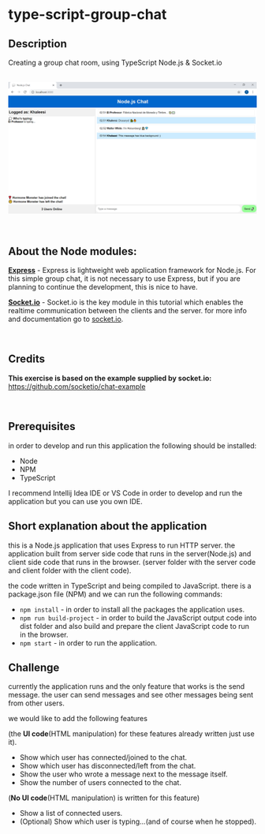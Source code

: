 # type-script-group-chat
## Description
Creating a group chat room, using TypeScript Node.js & Socket.io
<br/>
<br/>

![Alt text](README_resources/Nodejs_Chat_Demo.png?raw=true "Node.js Chat Demo")


<br/>

## About the Node modules:
**[Express](https://expressjs.com)** - Express is lightweight web application framework for Node.js. For this simple group chat, it is not necessary to use Express, but if you are planning to continue the development, this is nice to have.  

**[Socket.io](https://socket.io)** - Socket.io is the key module in this tutorial which enables the realtime communication between the clients and the server.
for more info and documentation go to [socket.io](https://socket.io).

<br/>

## Credits
**This exercise is based on the example supplied by socket.io:**  
 https://github.com/socketio/chat-example

<br/>

## Prerequisites
in order to develop and run this application the following should be installed: 
 - Node
 - NPM
 - TypeScript
 
I recommend Intellij Idea IDE or VS Code in order to develop and run the application but you can use you own IDE.

 

## Short explanation about the application
this is a Node.js application that uses Express to run HTTP server.
the application built from server side code that runs in the server(Node.js) and client side code that runs in the browser.
(server folder with the server code and client folder with the client code).

the code written in TypeScript and being compiled to JavaScript.
there is a package.json file (NPM) and we can run the following commands: 
 - ```npm install``` - in order to install all the packages the application uses.
 - ```npm run build-project``` - in order to build the JavaScript output code into dist folder and also build and prepare 
 the client JavaScript code to run in the browser.
 - ```npm start``` - in order to run the application.

## Challenge
 currently the application runs and the only feature that works is the send message.
 the user can send messages and see other messages being sent from other users.
 
 we would like to add the following features

(the **UI code**(HTML manipulation) for these features already written just use it).
 - Show which user has connected/joined to the chat. 
 - Show which user has disconnected/left from the chat.
 - Show the user who wrote a message next to the message itself.
 - Show the number of users connected to the chat.
 
 (**No UI code**(HTML manipulation) is written for this feature)
 - Show a list of connected users.
 - (Optional) Show which user is typing...(and of course when he stopped).